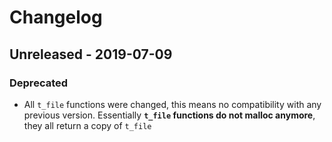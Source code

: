 # Changelog

## Unreleased - 2019-07-09

### Deprecated
- All `t_file` functions were changed, this means no compatibility with any previous version. Essentially **`t_file` functions do not malloc anymore**, they all return a copy of `t_file`
